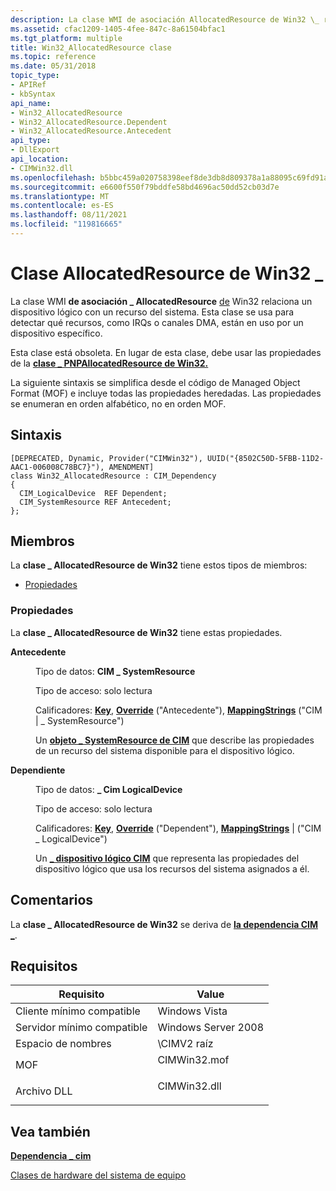 ```yaml
---
description: La clase WMI de asociación AllocatedResource de Win32 \_ relaciona un dispositivo lógico con un recurso del sistema. Esta clase se usa para detectar qué recursos, como IRQs o canales DMA, están en uso por un dispositivo específico.
ms.assetid: cfac1209-1405-4fee-847c-8a61504bfac1
ms.tgt_platform: multiple
title: Win32_AllocatedResource clase
ms.topic: reference
ms.date: 05/31/2018
topic_type:
- APIRef
- kbSyntax
api_name:
- Win32_AllocatedResource
- Win32_AllocatedResource.Dependent
- Win32_AllocatedResource.Antecedent
api_type:
- DllExport
api_location:
- CIMWin32.dll
ms.openlocfilehash: b5bbc459a020758398eef8de3db8d809378a1a88095c69fd91a170ce3930e3b9
ms.sourcegitcommit: e6600f550f79bddfe58bd4696ac50dd52cb03d7e
ms.translationtype: MT
ms.contentlocale: es-ES
ms.lasthandoff: 08/11/2021
ms.locfileid: "119816665"
---
```

# <a name="win32_allocatedresource-class"></a>Clase AllocatedResource de Win32 \_

La clase WMI **de asociación \_ AllocatedResource** [de](/windows/desktop/WmiSdk/retrieving-a-class) Win32 relaciona un dispositivo lógico con un recurso del sistema. Esta clase se usa para detectar qué recursos, como IRQs o canales DMA, están en uso por un dispositivo específico.

Esta clase está obsoleta. En lugar de esta clase, debe usar las propiedades de la [**clase \_ PNPAllocatedResource de Win32.**](win32-pnpallocatedresource.md)

La siguiente sintaxis se simplifica desde el código de Managed Object Format (MOF) e incluye todas las propiedades heredadas. Las propiedades se enumeran en orden alfabético, no en orden MOF.

## <a name="syntax"></a>Sintaxis

``` syntax
[DEPRECATED, Dynamic, Provider("CIMWin32"), UUID("{8502C50D-5FBB-11D2-AAC1-006008C78BC7}"), AMENDMENT]
class Win32_AllocatedResource : CIM_Dependency
{
  CIM_LogicalDevice  REF Dependent;
  CIM_SystemResource REF Antecedent;
};
```

## <a name="members"></a>Miembros

La **clase \_ AllocatedResource de Win32** tiene estos tipos de miembros:

-   [Propiedades](#properties)

### <a name="properties"></a>Propiedades

La **clase \_ AllocatedResource de Win32** tiene estas propiedades.

<dl> <dt>

**Antecedente**
</dt> <dd> <dl> <dt>

Tipo de datos: **CIM \_ SystemResource**
</dt> <dt>

Tipo de acceso: solo lectura
</dt> <dt>

Calificadores: [**Key**](/windows/desktop/WmiSdk/key-qualifier), [**Override**](/windows/desktop/WmiSdk/standard-qualifiers) ("Antecedente"), [**MappingStrings**](/windows/desktop/WmiSdk/standard-qualifiers) ("CIM \| \_ SystemResource")
</dt> </dl>

Un [**objeto \_ SystemResource de CIM**](cim-systemresource.md) que describe las propiedades de un recurso del sistema disponible para el dispositivo lógico.

</dd> <dt>

**Dependiente**
</dt> <dd> <dl> <dt>

Tipo de datos: **\_ Cim LogicalDevice**
</dt> <dt>

Tipo de acceso: solo lectura
</dt> <dt>

Calificadores: [**Key**](/windows/desktop/WmiSdk/key-qualifier), [**Override**](/windows/desktop/WmiSdk/standard-qualifiers) ("Dependent"), [**MappingStrings**](/windows/desktop/WmiSdk/standard-qualifiers) \| ("CIM \_ LogicalDevice")
</dt> </dl>

Un [**\_ dispositivo lógico CIM**](cim-logicaldevice.md) que representa las propiedades del dispositivo lógico que usa los recursos del sistema asignados a él.

</dd> </dl>

## <a name="remarks"></a>Comentarios

La **clase \_ AllocatedResource de Win32** se deriva de [**la dependencia CIM \_**](cim-dependency.md).

## <a name="requirements"></a>Requisitos



| Requisito | Value |
|-------------------------------------|-----------------------------------------------------------------------------------------|
| Cliente mínimo compatible<br/> | Windows Vista<br/>                                                                |
| Servidor mínimo compatible<br/> | Windows Server 2008<br/>                                                          |
| Espacio de nombres<br/>                | \\CIMV2 raíz<br/>                                                                  |
| MOF<br/>                      | <dl> <dt>CIMWin32.mof</dt> </dl> |
| Archivo DLL<br/>                      | <dl> <dt>CIMWin32.dll</dt> </dl> |



## <a name="see-also"></a>Vea también

<dl> <dt>

[**Dependencia \_ cim**](cim-dependency.md)
</dt> <dt>

[Clases de hardware del sistema de equipo](computer-system-hardware-classes.md)
</dt> </dl>

 

